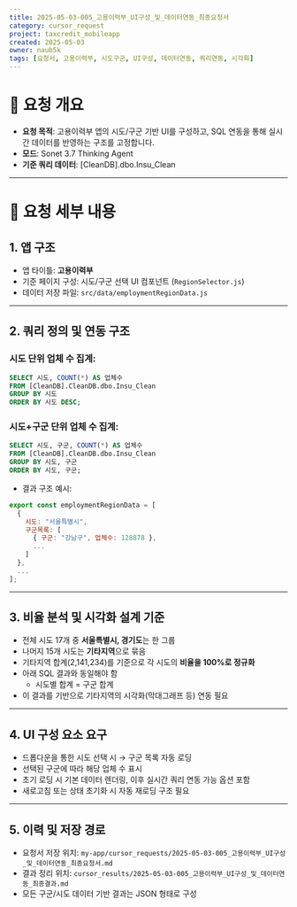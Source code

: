 ```yaml
---
title: 2025-05-03-005_고용이력부_UI구성_및_데이터연동_최종요청서
category: cursor_request
project: taxcredit_mobileapp
created: 2025-05-03
owner: naub5k
tags: [요청서, 고용이력부, 시도구군, UI구성, 데이터연동, 쿼리연동, 시각화]
---
```


# 📄 요청 개요

- **요청 목적**: 고용이력부 앱의 시도/구군 기반 UI를 구성하고, SQL 연동을 통해 실시간 데이터를 반영하는 구조를 고정합니다.
- **모드**: Sonet 3.7 Thinking Agent
- **기준 쿼리 데이터**: [CleanDB].dbo.Insu_Clean

---

# 🧩 요청 세부 내용

## 1. 앱 구조

- 앱 타이틀: **고용이력부**
- 기준 페이지 구성: 시도/구군 선택 UI 컴포넌트 (`RegionSelector.js`)
- 데이터 저장 파일: `src/data/employmentRegionData.js`

---

## 2. 쿼리 정의 및 연동 구조

### 시도 단위 업체 수 집계:
```sql
SELECT 시도, COUNT(*) AS 업체수
FROM [CleanDB].CleanDB.dbo.Insu_Clean
GROUP BY 시도
ORDER BY 시도 DESC;
```

### 시도+구군 단위 업체 수 집계:
```sql
SELECT 시도, 구군, COUNT(*) AS 업체수
FROM [CleanDB].CleanDB.dbo.Insu_Clean
GROUP BY 시도, 구군
ORDER BY 시도, 구군;
```

- 결과 구조 예시:
```js
export const employmentRegionData = [
  {
    시도: "서울특별시",
    구군목록: [
      { 구군: "강남구", 업체수: 128878 },
      ...
    ]
  },
  ...
];
```

---

## 3. 비율 분석 및 시각화 설계 기준

- 전체 시도 17개 중 **서울특별시, 경기도**는 한 그룹
- 나머지 15개 시도는 **기타지역**으로 묶음
- 기타지역 합계(2,141,234)를 기준으로 각 시도의 **비율을 100%로 정규화**
- 아래 SQL 결과와 동일해야 함
  - 시도별 합계 = 구군 합계
- 이 결과를 기반으로 기타지역의 시각화(막대그래프 등) 연동 필요

---

## 4. UI 구성 요소 요구

- 드롭다운을 통한 시도 선택 시 → 구군 목록 자동 로딩
- 선택된 구군에 따라 해당 업체 수 표시
- 초기 로딩 시 기본 데이터 렌더링, 이후 실시간 쿼리 연동 가능 옵션 포함
- 새로고침 또는 상태 초기화 시 자동 재로딩 구조 필요

---

## 5. 이력 및 저장 경로

- 요청서 저장 위치: `my-app/cursor_requests/2025-05-03-005_고용이력부_UI구성_및_데이터연동_최종요청서.md`
- 결과 정리 위치: `cursor_results/2025-05-03-005_고용이력부_UI구성_및_데이터연동_최종결과.md`
- 모든 구군/시도 데이터 기반 결과는 JSON 형태로 구성
